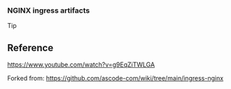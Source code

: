 ### NGINX ingress artifacts


> [!TIP]
> 
> ## Reference
> https://www.youtube.com/watch?v=g9EqZiTWLGA
>
> Forked from: https://github.com/ascode-com/wiki/tree/main/ingress-nginx 
